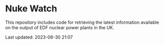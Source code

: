 # Nuke Watch

This repository includes code for retrieving the latest information available on the output of EDF nuclear power plants in the UK.

Last updated: 2023-06-30 21:07